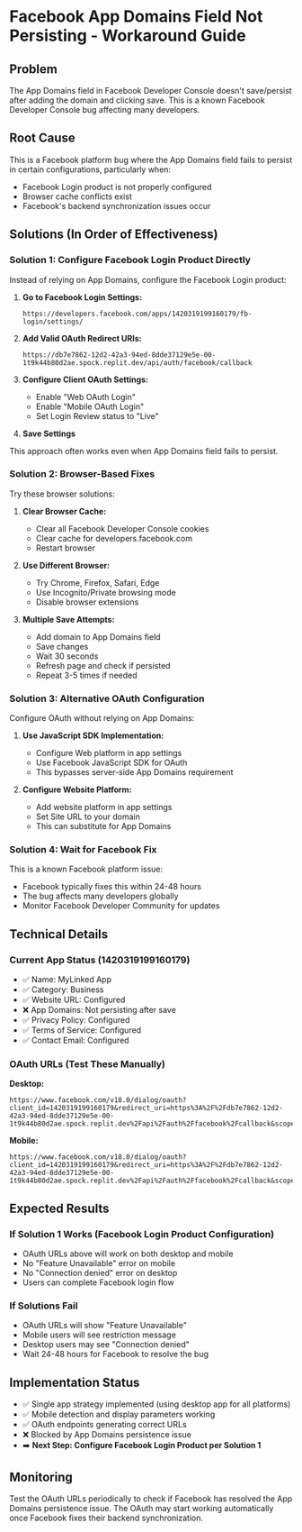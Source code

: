 # Facebook App Domains Field Not Persisting - Workaround Guide

## Problem
The App Domains field in Facebook Developer Console doesn't save/persist after adding the domain and clicking save. This is a known Facebook Developer Console bug affecting many developers.

## Root Cause
This is a Facebook platform bug where the App Domains field fails to persist in certain configurations, particularly when:
- Facebook Login product is not properly configured
- Browser cache conflicts exist
- Facebook's backend synchronization issues occur

## Solutions (In Order of Effectiveness)

### Solution 1: Configure Facebook Login Product Directly
Instead of relying on App Domains, configure the Facebook Login product:

1. **Go to Facebook Login Settings:**
   ```
   https://developers.facebook.com/apps/1420319199160179/fb-login/settings/
   ```

2. **Add Valid OAuth Redirect URIs:**
   ```
   https://db7e7862-12d2-42a3-94ed-8dde37129e5e-00-1t9k44b80d2ae.spock.replit.dev/api/auth/facebook/callback
   ```

3. **Configure Client OAuth Settings:**
   - Enable "Web OAuth Login"
   - Enable "Mobile OAuth Login" 
   - Set Login Review status to "Live"

4. **Save Settings**

This approach often works even when App Domains field fails to persist.

### Solution 2: Browser-Based Fixes
Try these browser solutions:

1. **Clear Browser Cache:**
   - Clear all Facebook Developer Console cookies
   - Clear cache for developers.facebook.com
   - Restart browser

2. **Use Different Browser:**
   - Try Chrome, Firefox, Safari, Edge
   - Use Incognito/Private browsing mode
   - Disable browser extensions

3. **Multiple Save Attempts:**
   - Add domain to App Domains field
   - Save changes
   - Wait 30 seconds
   - Refresh page and check if persisted
   - Repeat 3-5 times if needed

### Solution 3: Alternative OAuth Configuration
Configure OAuth without relying on App Domains:

1. **Use JavaScript SDK Implementation:**
   - Configure Web platform in app settings
   - Use Facebook JavaScript SDK for OAuth
   - This bypasses server-side App Domains requirement

2. **Configure Website Platform:**
   - Add website platform in app settings
   - Set Site URL to your domain
   - This can substitute for App Domains

### Solution 4: Wait for Facebook Fix
This is a known Facebook platform issue:
- Facebook typically fixes this within 24-48 hours
- The bug affects many developers globally
- Monitor Facebook Developer Community for updates

## Technical Details

### Current App Status (1420319199160179)
- ✅ Name: MyLinked App
- ✅ Category: Business  
- ✅ Website URL: Configured
- ❌ App Domains: Not persisting after save
- ✅ Privacy Policy: Configured
- ✅ Terms of Service: Configured
- ✅ Contact Email: Configured

### OAuth URLs (Test These Manually)
**Desktop:**
```
https://www.facebook.com/v18.0/dialog/oauth?client_id=1420319199160179&redirect_uri=https%3A%2F%2Fdb7e7862-12d2-42a3-94ed-8dde37129e5e-00-1t9k44b80d2ae.spock.replit.dev%2Fapi%2Fauth%2Ffacebook%2Fcallback&scope=public_profile&response_type=code
```

**Mobile:**
```
https://www.facebook.com/v18.0/dialog/oauth?client_id=1420319199160179&redirect_uri=https%3A%2F%2Fdb7e7862-12d2-42a3-94ed-8dde37129e5e-00-1t9k44b80d2ae.spock.replit.dev%2Fapi%2Fauth%2Ffacebook%2Fcallback&scope=public_profile&response_type=code&display=touch
```

## Expected Results

### If Solution 1 Works (Facebook Login Product Configuration)
- OAuth URLs above will work on both desktop and mobile
- No "Feature Unavailable" error on mobile
- No "Connection denied" error on desktop
- Users can complete Facebook login flow

### If Solutions Fail
- OAuth URLs will show "Feature Unavailable" 
- Mobile users will see restriction message
- Desktop users may see "Connection denied"
- Wait 24-48 hours for Facebook to resolve the bug

## Implementation Status
- ✅ Single app strategy implemented (using desktop app for all platforms)
- ✅ Mobile detection and display parameters working
- ✅ OAuth endpoints generating correct URLs
- ❌ Blocked by App Domains persistence issue
- ➡️ **Next Step: Configure Facebook Login Product per Solution 1**

## Monitoring
Test the OAuth URLs periodically to check if Facebook has resolved the App Domains persistence issue. The OAuth may start working automatically once Facebook fixes their backend synchronization.